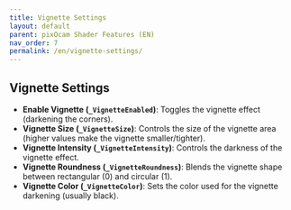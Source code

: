```yaml
---
title: Vignette Settings
layout: default
parent: pixOcam Shader Features (EN)
nav_order: 7
permalink: /en/vignette-settings/
---
```


## Vignette Settings

*   **Enable Vignette (`_VignetteEnabled`)**: Toggles the vignette effect (darkening the corners).
*   **Vignette Size (`_VignetteSize`)**: Controls the size of the vignette area (higher values make the vignette smaller/tighter).
*   **Vignette Intensity (`_VignetteIntensity`)**: Controls the darkness of the vignette effect.
*   **Vignette Roundness (`_VignetteRoundness`)**: Blends the vignette shape between rectangular (0) and circular (1).
*   **Vignette Color (`_VignetteColor`)**: Sets the color used for the vignette darkening (usually black). 
